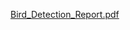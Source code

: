 [Bird_Detection_Report.pdf](https://github.com/Pulibandla-Venkatesh/Bird-dection-using-Machine-learning/files/14028346/Bird_Detection_Report.pdf)
